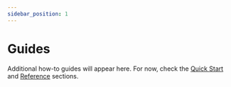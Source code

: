 ```yaml
---
sidebar_position: 1
---
```


# Guides

Additional how-to guides will appear here. For now, check the [Quick Start](../getting-started/quick-start.md) and [Reference](../reference/index.md) sections.
